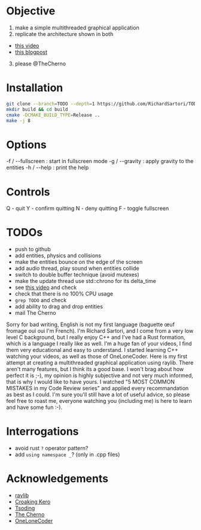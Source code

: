 # Objective

1. make a simple multithreaded graphical application
2. replicate the architecture shown in both
  - [this video](https://youtu.be/1bAb1CfgZrs)
  - [this blogpost](http://croakingkero.com/tutorials/multi_threaded_framework/)
3. please @TheCherno

# Installation

```bash
git clone --branch=TODO --depth=1 https://github.com/RichardSartori/TODO
mkdir build && cd build
cmake -DCMAKE_BUILD_TYPE=Release ..
make -j 8
```

# Options

-f / --fullscreen : start in fullscreen mode
-g / --gravity    : apply gravity to the entities
-h / --help       : print the help

# Controls

Q - quit
Y - confirm quitting
N - deny quitting
F - toggle fullscreen

# TODOs

- push to github
- add entities, physics and collisions
- make the entities bounce on the edge of the screen
- add audio thread, play sound when entities collide
- switch to double buffer technique (avoid mutexes)
- make the update thread use std::chrono for its delta_time
- see [this video](https://youtu.be/bBFWtnqQnQU?si=LwdXE1duTNB5k-Dk) and check
- check that there is no 100% CPU usage
- `grep TODO` and check
- add ability to drag and drop entities
- mail The Cherno

Sorry for bad writing, English is not my first language (baguette œuf fromage oui oui I'm French). I'm Richard Sartori, and I come from a very low level C background, but I really enjoy C++ and I've had a Rust formation, which is a language I really like as well. I'm a huge fan of your videos, I find them very educational and easy to understand. I started learning C++ watching your videos, as well as those of OneLoneCoder. Here is my first attempt at creating a multithreaded graphical application using raylib. There aren't many features, but I think its a good base. I won't brag about how perfect it is ;-), my opinion is highly subjective and not very much informed, that is why I would like to have yours. I watched "5 MOST COMMON MISTAKES in my Code Review series" and applied every recommandation as best as I could. I'm sure you'll still have a lot of useful advice, so please feel free to roast me, everyone watching you (including me) is here to learn and have some fun :-).

# Interrogations

- avoid rust `?` operator pattern?
- add `using namespace _`? (only in .cpp files)

# Acknowledgements

- [raylib](https://www.raylib.com/)
- [Croaking Kero](https://www.youtube.com/@UltimaN3rd)
- [Tsoding](https://www.youtube.com/tsoding)
- [The Cherno](https://www.youtube.com/@TheCherno)
- [OneLoneCoder](https://www.youtube.com/javidx9)